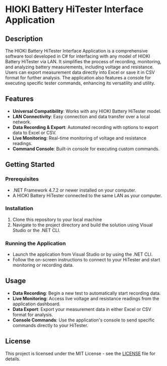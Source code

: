 # HIOKI Battery HiTester Interface Application

## Description
The HIOKI Battery HiTester Interface Application is a comprehensive software tool developed in C# for interfacing with any model of HIOKI Battery HiTester via LAN. It simplifies the process of recording, monitoring, and analyzing battery measurements, including voltage and resistance. Users can export measurement data directly into Excel or save it in CSV format for further analysis. The application also features a console for executing specific tester commands, enhancing its versatility and utility.

## Features
- **Universal Compatibility**: Works with any HIOKI Battery HiTester model.
- **LAN Connectivity**: Easy connection and data transfer over a local network.
- **Data Recording & Export**: Automated recording with options to export data to Excel or CSV.
- **Live Monitoring**: Real-time monitoring of voltage and resistance readings.
- **Command Console**: Built-in console for executing custom commands.

## Getting Started

### Prerequisites
- .NET Framework 4.7.2 or newer installed on your computer.
- A HIOKI Battery HiTester connected to the same LAN as your computer.

### Installation
1. Clone this repository to your local machine
2. Navigate to the project directory and build the solution using Visual Studio or the .NET CLI.

### Running the Application
- Launch the application from Visual Studio or by using the .NET CLI.
- Follow the on-screen instructions to connect to your HiTester and start monitoring or recording data.

## Usage
- **Data Recording**: Begin a new test to automatically start recording data.
- **Live Monitoring**: Access live voltage and resistance readings from the application dashboard.
- **Data Export**: Export your measurement data in either Excel or CSV format for analysis.
- **Console Commands**: Use the application's console to send specific commands directly to your HiTester.

## License
This project is licensed under the MIT License - see the [LICENSE](LICENSE) file for details.

